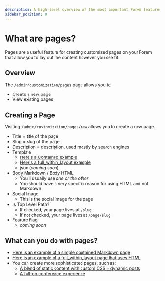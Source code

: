 ```yaml
---
description: A high-level overview of the most important Forem features.
sidebar_position: 0
---
```


# What are pages?

Pages are a useful feature for creating customized pages on your Forem that allow you to lay out the content however you see fit.

## Overview

The `/admin/customization/pages` page allows you to:

* Create a new page
* View existing pages

## Creating a Page

Visiting `/admin/customization/pages/new` allows you to create a new page.

* Title = title of the page
* Slug = slug of the page
* Description = description, used mostly by search engines
* Template
  * [Here's a Contained example](https://dev.to/about)
  * [Here's a full\_within\_layout example](https://dev.to/downloads)
  * json (_coming soon_)
* Body Markdown / Body HTML
  * You'll usually use _one or the other_
  * You should have a very specific reason for using HTML and not Markdown
* Social Image
  * This is the social image for the page
* Is Top Level Path?
  * If checked, your page lives at `/slug`
  * If not checked, your page lives at `/page/slug`
* Feature Flag
  * _coming soon_

## What can you do with pages?

* [Here is an example of a simple contained Markdown page](https://dev.to/about)
* [Here is an example of a full\_within\_layout page that uses HTML](https://dev.to/downloads)
* You can create more sophisticated pages, such as:
  * [A blend of static content with custom CSS + dynamic posts](https://dev.to/shecoded)
  * [A full-on conference experience](https://dev.to/codeland)
